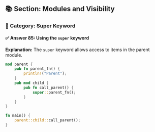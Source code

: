 ## 📚 Section: Modules and Visibility  
### 🔹 Category: Super Keyword  
#### ✅ Answer 85: Using the `super` keyword

**Explanation:**
The `super` keyword allows access to items in the parent module.

```rust
mod parent {
    pub fn parent_fn() {
        println!("Parent");
    }
    pub mod child {
        pub fn call_parent() {
            super::parent_fn();
        }
    }
}

fn main() {
    parent::child::call_parent();
}
```
